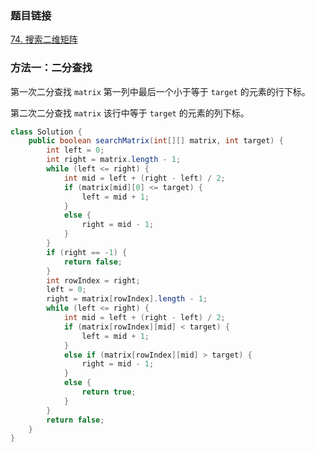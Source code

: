### 题目链接
[74. 搜索二维矩阵](https://leetcode.cn/problems/search-a-2d-matrix)

### 方法一：二分查找
第一次二分查找 `matrix` 第一列中最后一个小于等于 `target` 的元素的行下标。

第二次二分查找 `matrix` 该行中等于 `target` 的元素的列下标。

```Java
class Solution {
    public boolean searchMatrix(int[][] matrix, int target) {
        int left = 0;
        int right = matrix.length - 1;
        while (left <= right) {
            int mid = left + (right - left) / 2;
            if (matrix[mid][0] <= target) {
                left = mid + 1;
            }
            else {
                right = mid - 1;
            }
        }
        if (right == -1) {
            return false;
        }
        int rowIndex = right;
        left = 0;
        right = matrix[rowIndex].length - 1;
        while (left <= right) {
            int mid = left + (right - left) / 2;
            if (matrix[rowIndex][mid] < target) {
                left = mid + 1;
            }
            else if (matrix[rowIndex][mid] > target) {
                right = mid - 1;
            }
            else {
                return true;
            }
        }
        return false;
    }
}
```